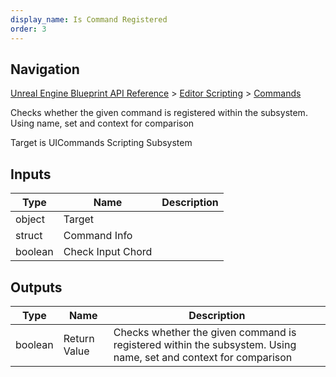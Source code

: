 ```yaml
---
display_name: Is Command Registered
order: 3
---
```

## Navigation

[Unreal Engine Blueprint API Reference](https://dev.epicgames.com/documentation/en-us/unreal-engine/BlueprintAPI) > [Editor Scripting](https://dev.epicgames.com/documentation/en-us/unreal-engine/BlueprintAPI/EditorScripting) > [Commands](https://dev.epicgames.com/documentation/en-us/unreal-engine/BlueprintAPI/EditorScripting/Commands)

Checks whether the given command is registered within the subsystem. Using name, set and context for comparison

Target is UICommands Scripting Subsystem

## Inputs

| Type | Name | Description |
| --- | --- | --- |
| object | Target |  |
| struct | Command Info |  |
| boolean | Check Input Chord |  |

## Outputs

| Type | Name | Description |
| --- | --- | --- |
| boolean | Return Value | Checks whether the given command is registered within the subsystem. Using name, set and context for comparison |
